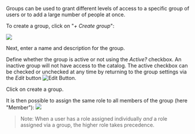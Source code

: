 Groups can be used to grant different levels of access to a specific group of users or to add a large number of people at once.

To create a group, click on "*+ Create group*":

![](assets/groups/create_group.png)

Next, enter a name and description for the group.

Define whether the group is active or not using the *Active?* checkbox. An inactive group will not have access to the catalog. The active checkbox can be checked or unchecked at any time by returning to the group settings via the *Edit* button ![Edit Button](assets/buttons/edit_btn.png).

Click on create a group.

It is then possible to assign the same role to all members of the group (here "Member"):
![](assets/setup/usergroup_member.png)

> Note: When a user has a role assigned individually *and* a role assigned via a group, the higher role takes precedence.

